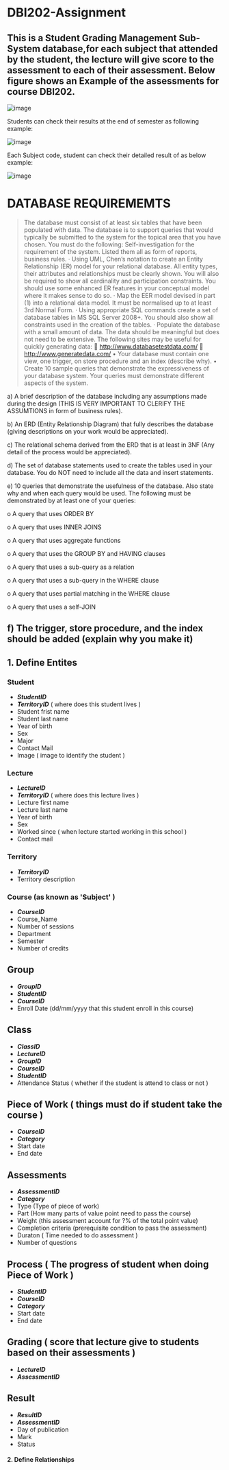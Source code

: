 # DBI202-Assignment

## This is a Student Grading Management Sub-System database,for each subject that attended by the student, the lecture will give score to the assessment to each of their assessment. Below figure shows an Example of the assessments for course DBI202.

![image](https://user-images.githubusercontent.com/100286938/174485972-e70254e7-5249-4ade-bc97-3b25f9b53eca.png)

Students can check their results at the end of semester as following example:

![image](https://user-images.githubusercontent.com/100286938/174486043-76c76bcf-2a98-475c-894f-5ce28482ce22.png)

Each Subject code, student can check their detailed result of as below example:

![image](https://user-images.githubusercontent.com/100286938/174486049-6f73fbd3-7a1b-437f-bb9b-d15edb8c7622.png)

# DATABASE REQUIREMEMTS

> The database must consist of at least six tables that have been populated with data. The database is to support queries that would typically be submitted to the system for the topical area that you have chosen. You must do the following:
 Self-investigation for the requirement of the system. Listed them all as form of reports, business rules.
·	Using UML, Chen’s notation to create an Entity Relationship (ER) model for your relational database. All entity types, their attributes and relationships must be clearly shown. You will also be required to show all cardinality and participation constraints. You should use some enhanced ER features in your conceptual model where it makes sense to do so.
·	Map the EER model devised in part (1) into a relational data model. It must be normalised up to at least 3rd Normal Form.
·	Using appropriate SQL commands create a set of database tables in MS SQL Server 2008+. You should also show all constraints used in the creation of the tables.
·	Populate the database with a small amount of data. The data should be meaningful but does not need to be extensive. The following sites may be useful for quickly generating data:
	http://www.databasetestdata.com/
	http://www.generatedata.com/
•	Your database must contain one view, one trigger, on store procedure and an index (describe why).
•	Create 10 sample queries that demonstrate the expressiveness of your database system. Your queries must demonstrate different aspects of the system.


 a)      A brief description of the database including any assumptions made during the design (THIS IS VERY IMPORTANT TO CLERIFY THE ASSUMTIONS in form of business rules).


 b)      An ERD (Entity Relationship Diagram) that fully describes the database (giving descriptions on your work would be appreciated).


 c)       The relational schema derived from the ERD that is at least in 3NF (Any detail of the process would be appreciated).


 d)      The set of database statements used to create the tables used in your database. You do NOT need to include all the data and insert statements.


 e)      10 queries that demonstrate the usefulness of the database. Also state why and when each query would be used. The following must be demonstrated by at least one of your queries:

o   A query that uses ORDER BY

o   A query that uses INNER JOINS

o   A query that uses aggregate functions

o   A query that uses the GROUP BY and HAVING clauses

o   A query that uses a sub-query as a relation

o   A query that uses a sub-query in the WHERE clause

o   A query that uses partial matching in the WHERE clause

o   A query that uses a self-JOIN


f)        The trigger, store procedure, and the index should be added (explain why you make it)
------------------------------------------------------------------------------------------------------------
## 1. Define Entites
### Student
  - **_StudentID_**
  - **_TerritoryID_** ( where does this student lives )
  - Student frist name
  - Student last name
  - Year of birth
  - Sex
  - Major
  - Contact Mail
  - Image ( image to identify the student )

### Lecture
  - **_LectureID_**
  - **_TerritoryID_** ( where does this lecture lives )
  - Lecture first name
  - Lecture last name
  - Year of birth
  - Sex
  - Worked since ( when lecture started working in this school )
  - Contact mail

### Territory
  - **_TerritoryID_**
  - Territory description

### Course (as known as 'Subject' )
  - **_CourseID_**
  - Course_Name
  - Number of sessions
  - Department
  - Semester
  - Number of credits

## Group
  - **_GroupID_**
  - **_StudentID_**
  - **_CourseID_** 
  - Enroll Date (dd/mm/yyyy that this student enroll in this course)

## Class
  - **_ClassID_**
  - **_LectureID_**
  - **_GroupID_**
  - **_CourseID_**
  - **_StudentID_**
  - Attendance Status ( whether if the student is attend to class or not )

## Piece of Work ( things must do if student take the course )
  - **_CourseID_**
  - **_Category_** 
  - Start date
  - End date

## Assessments
  - **_AssessmentID_**
  - **_Category_** 
  - Type (Type of piece of work)
  - Part (How many parts of value point need to pass the course)
  - Weight (this assessment account for ?% of the total point value)
  - Completion criteria (prerequisite condition to pass the assessment)
  - Duraton ( Time needed to do assessment )
  - Number of questions

## Process  ( The progress of student when doing Piece of Work )
  - **_StudentID_**
  - **_CourseID_**
  - **_Category_**
  - Start date
  - End date

## Grading ( score that lecture give to students based on their assessments )
  - **_LectureID_**
  - **_AssessmentID_**

## Result
  - **_ResultID_**
  - **_AssessmentID_**
  - Day of publication
  - Mark
  - Status

#### 2. Define Relationships
